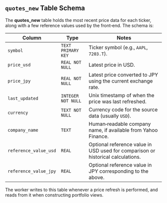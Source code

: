 ## `quotes_new` Table Schema

The **quotes_new** table holds the most recent price data for each ticker, along with a few reference values used by the front‑end. The schema is:

| Column | Type | Notes |
|--------|------|-------|
| `symbol` | `TEXT PRIMARY KEY` | Ticker symbol (e.g., `AAPL`, `7203.T`). |
| `price_usd` | `REAL NOT NULL` | Latest price in USD. |
| `price_jpy` | `REAL NOT NULL` | Latest price converted to JPY using the current exchange rate. |
| `last_updated` | `INTEGER NOT NULL` | Unix timestamp of when the price was last refreshed. |
| `currency` | `TEXT NOT NULL` | Currency code for the source data (usually `USD`). |
| `company_name` | `TEXT` | Human‑readable company name, if available from Yahoo Finance. |
| `reference_value_usd` | `REAL` | Optional reference value in USD used for comparison or historical calculations. |
| `reference_value_jpy` | `REAL` | Optional reference value in JPY corresponding to the above. |

The worker writes to this table whenever a price refresh is performed, and reads from it when constructing portfolio views.
